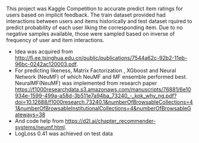 
This project was Kaggle Competition to accurate predict item ratings for users based on implicit feedback. The train dataset provided had interactions between users and items historically and test dataset rquired to predict probability of each user liking the corresponding item. Due to no negative samples available, those were sampled based on inverse of frequency of  user and item interactions.
- Idea was acquired from http://fi.ee.tsinghua.edu.cn/public/publications/7544a62c-92b2-11eb-96bc-0242ac120003.pdf.
- For predicting likeness, Matrix Factorization , XGboost and Neural Network (NeuMF) of which NeuMF and MF ensemble performed best. NeuralMF(NeuMF) was implemented from research paper
https://f1000researchdata.s3.amazonaws.com/manuscripts/76881/6e10934e-1599-499a-a58d-3b511e7a94ba_73240_-_kok_why_ng.pdf?doi=10.12688/f1000research.73240.1&numberOfBrowsableCollections=41&numberOfBrowsableInstitutionalCollections=4&numberOfBrowsableGateways=38
- And code help from https://d2l.ai/chapter_recommender-systems/neumf.html. 
- LogLoss 0.41 was achieved on test data

